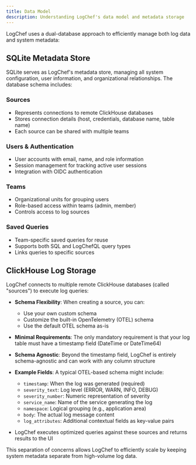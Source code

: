 ```yaml
---
title: Data Model
description: Understanding LogChef's data model and metadata storage
---
```


LogChef uses a dual-database approach to efficiently manage both log data and system metadata:

## SQLite Metadata Store

SQLite serves as LogChef's metadata store, managing all system configuration, user information, and organizational relationships. The database schema includes:

### Sources

- Represents connections to remote ClickHouse databases
- Stores connection details (host, credentials, database name, table name)
- Each source can be shared with multiple teams

### Users & Authentication

- User accounts with email, name, and role information
- Session management for tracking active user sessions
- Integration with OIDC authentication

### Teams

- Organizational units for grouping users
- Role-based access within teams (admin, member)
- Controls access to log sources

### Saved Queries

- Team-specific saved queries for reuse
- Supports both SQL and LogChefQL query types
- Links queries to specific sources

## ClickHouse Log Storage

LogChef connects to multiple remote ClickHouse databases (called "sources") to execute log queries:

- **Schema Flexibility**: When creating a source, you can:

  - Use your own custom schema
  - Customize the built-in OpenTelemetry (OTEL) schema
  - Use the default OTEL schema as-is

- **Minimal Requirements**: The only mandatory requirement is that your log table must have a timestamp field (DateTime or DateTime64)

- **Schema Agnostic**: Beyond the timestamp field, LogChef is entirely schema-agnostic and can work with any column structure

- **Example Fields**: A typical OTEL-based schema might include:

  - `timestamp`: When the log was generated (required)
  - `severity_text`: Log level (ERROR, WARN, INFO, DEBUG)
  - `severity_number`: Numeric representation of severity
  - `service_name`: Name of the service generating the log
  - `namespace`: Logical grouping (e.g., application area)
  - `body`: The actual log message content
  - `log_attributes`: Additional contextual fields as key-value pairs

- LogChef executes optimized queries against these sources and returns results to the UI

This separation of concerns allows LogChef to efficiently scale by keeping system metadata separate from high-volume log data.
